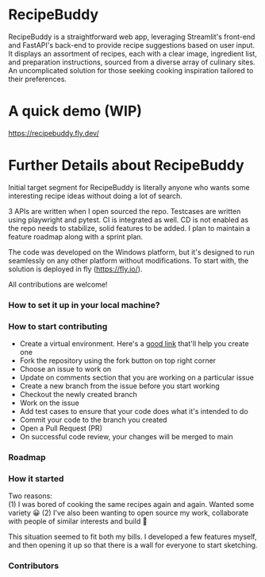 # RecipeBuddy


RecipeBuddy is a straightforward web app, leveraging Streamlit's front-end and FastAPI's back-end to provide recipe suggestions based on user input. It displays an assortment of recipes, each with a clear image, ingredient list, and preparation instructions, sourced from a diverse array of culinary sites. An uncomplicated solution for those seeking cooking inspiration tailored to their preferences.

# A quick demo (WIP)
https://recipebuddy.fly.dev/

# Further Details about RecipeBuddy
Initial target segment for RecipeBuddy is literally anyone who wants some interesting recipe ideas without doing a lot of search. 

3 APIs are written when I open sourced the repo. Testcases are written using playwright and pytest. CI is integrated as well. CD is not enabled as the repo needs to stabilize, solid features to be added. I plan to maintain a feature roadmap along with a sprint plan. 

The code was developed on the Windows platform, but it's designed to run seamlessly on any other platform without modifications. To start with, the solution is deployed in fly (https://fly.io/).

All contributions are welcome!


### How to set it up in your local machine?

### How to start contributing
- Create a virtual environment. Here's a [good link](https://www.freecodecamp.org/news/how-to-setup-virtual-environments-in-python/) that'll help you create one
- Fork the repository using the fork button on top right corner
- Choose an issue to work on
- Update on comments section that you are working on a particular issue
- Create a new branch from the issue before you start working
- Checkout the newly created branch
- Work on the issue
- Add test cases to ensure that your code does what it's intended to do
- Commit your code to the branch you created
- Open a Pull Request (PR)
- On successful code review, your changes will be merged to main

### Roadmap


### How it started
Two reasons:  
(1) I was bored of cooking the same recipes again and again. Wanted some variety 😀
(2) I've also been wanting to open source my work, collaborate with people of similar interests and build 🤝

This situation seemed to fit both my bills. I developed a few features myself, and then opening it up so that there is a wall for everyone to start sketching.

### Contributors


